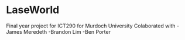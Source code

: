 # LaseWorld
Final year project for ICT290 for Murdoch University
Colaborated with 
-James Meredeth
-Brandon Lim
-Ben Porter
